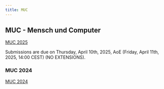 ```yaml
---
title: MUC
---
```


## MUC - Mensch und Computer

[MUC 2025](https://muc2025.mensch-und-computer.de/en/)

Submissions are due on Thursday, April 10th, 2025, AoE (Friday, April 11th, 2025, 14:00 CEST) (NO EXTENSIONS).

### MUC 2024

[MUC 2024](https://muc2024.mensch-und-computer.de/en/)

